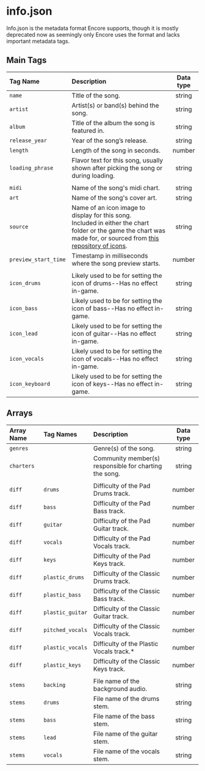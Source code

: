 # info.json

Info.json is the metadata format Encore supports, though it is mostly deprecated now as seemingly only Encore uses the format and lacks important metadata tags.

## Main Tags

| Tag Name             | Description                                                                        | Data type |
| :-------             | :----------                                                                        | :-------: |
| `name`               | Title of the song.                                                                 | string    |
| `artist`             | Artist(s) or band(s) behind the song.                                              | string    |
| `album`              | Title of the album the song is featured in.                                        | string    |
| `release_year`               | Year of the song’s release.                                                        | string    |
| `length`             | Length of the song in seconds.                                                     | number    |
| `loading_phrase`     | Flavor text for this song, usually shown after picking the song or during loading. | string    |
|                      |                                                                                    |           |
| `midi`               | Name of the song's midi chart.                                                     | string    |
| `art`                | Name of the song's cover art.                                                     | string    |
| `source`             | Name of an icon image to display for this song.<br>Included in either the chart folder or the game the chart was made for, or sourced from [this repository of icons](https://opensource.yarg.in/). | string |
| `preview_start_time` | Timestamp in milliseconds where the song preview starts.                           | number    |
|                      |                                                                                    |           |
| `icon_drums`         | Likely used to be for setting the icon of drums--Has no effect in-game.            | string    |
| `icon_bass`          | Likely used to be for setting the icon of bass--Has no effect in-game.             | string    |
| `icon_lead`          | Likely used to be for setting the icon of guitar--Has no effect in-game.           | string    |
| `icon_vocals`        | Likely used to be for setting the icon of vocals--Has no effect in-game.           | string    |
| `icon_keyboard`      | Likely used to be for setting the icon of keys--Has no effect in-game.             | string    |

## Arrays

| Array Name           | Tag Names             | Description                                                                        | Data type |
| :-------             | :-------              | :----------                                                                        | :-------: |
| `genres`             |                       | Genre(s) of the song.                                                              | string    |
| `charters`           |                       | Community member(s) responsible for charting the song.                             | string    |
|                      |                       |                                                                                    |           |
| `diff`               | `drums`               | Difficulty of the Pad Drums track.                                                 | number    |
| `diff`               | `bass`                | Difficulty of the Pad Bass track.                                                  | number    |
| `diff`               | `guitar`              | Difficulty of the Pad Guitar track.                                                | number    |
| `diff`               | `vocals`              | Difficulty of the Pad Vocals track.                                                | number    |
| `diff`               | `keys`                | Difficulty of the Pad Keys track.                                                  | number    |
| `diff`               | `plastic_drums`       | Difficulty of the Classic Drums track.                                             | number    |
| `diff`               | `plastic_bass`        | Difficulty of the Classic Bass track.                                              | number    |
| `diff`               | `plastic_guitar`      | Difficulty of the Classic Guitar track.                                            | number    |
| `diff`               | `pitched_vocals`      | Difficulty of the Classic Vocals track.                                            | number    |
| `diff`               | `plastic_vocals`      | Difficulty of the Plastic Vocals track.*                                           | number    |
| `diff`               | `plastic_keys`        | Difficulty of the Classic Keys track.                                              | number    |
|                      |                       |                                                                                    |           |
| `stems`              | `backing`             | File name of the background audio.                                                 | string    |
| `stems`              | `drums`               | File name of the drums stem.                                                       | string    |
| `stems`              | `bass`                | File name of the bass stem.                                                        | string    |
| `stems`              | `lead`                | File name of the guitar stem.                                                      | string    |
| `stems`              | `vocals`              | File name of the vocals stem.                                                      | string    |
